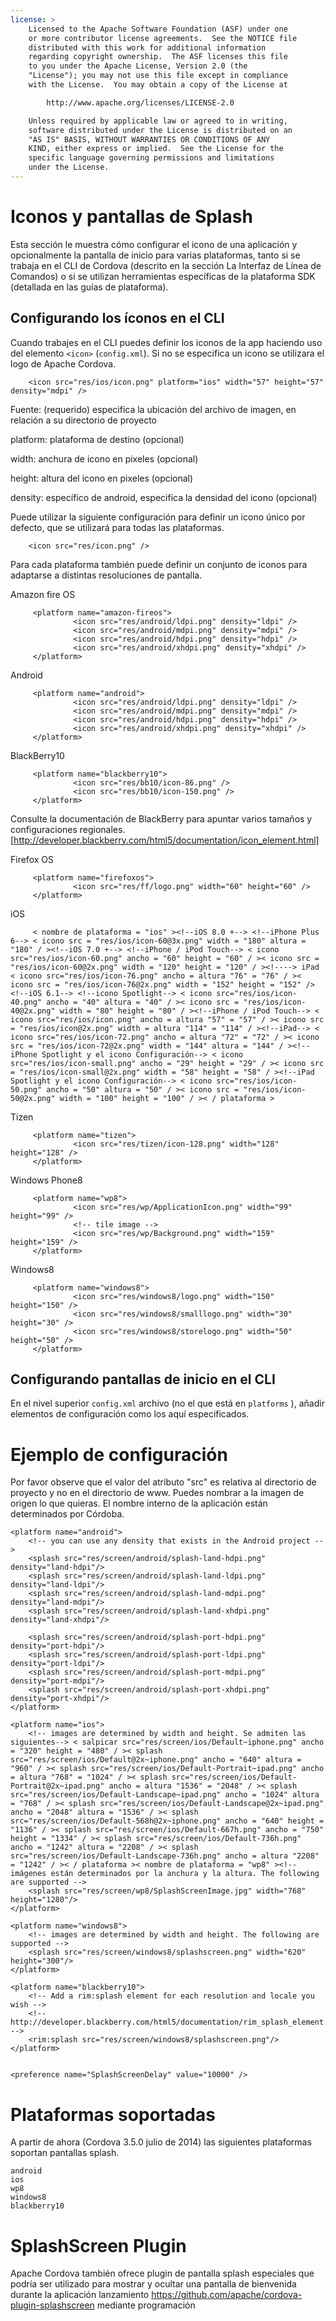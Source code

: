 ```yaml
---
license: >
    Licensed to the Apache Software Foundation (ASF) under one
    or more contributor license agreements.  See the NOTICE file
    distributed with this work for additional information
    regarding copyright ownership.  The ASF licenses this file
    to you under the Apache License, Version 2.0 (the
    "License"); you may not use this file except in compliance
    with the License.  You may obtain a copy of the License at

        http://www.apache.org/licenses/LICENSE-2.0

    Unless required by applicable law or agreed to in writing,
    software distributed under the License is distributed on an
    "AS IS" BASIS, WITHOUT WARRANTIES OR CONDITIONS OF ANY
    KIND, either express or implied.  See the License for the
    specific language governing permissions and limitations
    under the License.
---
```


# Iconos y pantallas de Splash

Esta sección le muestra cómo configurar el icono de una aplicación y opcionalmente la pantalla de inicio para varias plataformas, tanto si se trabaja en el CLI de Cordova (descrito en la sección La Interfaz de Línea de Comandos) o si se utilizan herramientas específicas de la plataforma SDK (detallada en las guías de plataforma).

## Configurando los íconos en el CLI

Cuando trabajes en el CLI puedes definir los iconos de la app haciendo uso del elemento `<icon>` (`config.xml`). Si no se especifica un icono se utilizara el logo de Apache Cordova.

        <icon src="res/ios/icon.png" platform="ios" width="57" height="57" density="mdpi" />
    

Fuente: (requerido) especifica la ubicación del archivo de imagen, en relación a su directorio de proyecto

platform: plataforma de destino (opcional)

width: anchura de icono en pixeles (opcional)

height: altura del icono en pixeles (opcional)

density: específico de android, especifica la densidad del icono (opcional)

Puede utilizar la siguiente configuración para definir un icono único por defecto, que se utilizará para todas las plataformas.

        <icon src="res/icon.png" />
    

Para cada plataforma también puede definir un conjunto de iconos para adaptarse a distintas resoluciones de pantalla.

Amazon fire OS

         <platform name="amazon-fireos">
                  <icon src="res/android/ldpi.png" density="ldpi" />
                  <icon src="res/android/mdpi.png" density="mdpi" />
                  <icon src="res/android/hdpi.png" density="hdpi" />
                  <icon src="res/android/xhdpi.png" density="xhdpi" />
         </platform>
    

Android

         <platform name="android">
                  <icon src="res/android/ldpi.png" density="ldpi" />
                  <icon src="res/android/mdpi.png" density="mdpi" />
                  <icon src="res/android/hdpi.png" density="hdpi" />
                  <icon src="res/android/xhdpi.png" density="xhdpi" />
         </platform>
    

BlackBerry10

         <platform name="blackberry10">
                  <icon src="res/bb10/icon-86.png" />
                  <icon src="res/bb10/icon-150.png" />
         </platform>
    

Consulte la documentación de BlackBerry para apuntar varios tamaños y configuraciones regionales. [http://developer.blackberry.com/html5/documentation/icon_element.html]

Firefox OS

         <platform name="firefoxos">
                  <icon src="res/ff/logo.png" width="60" height="60" />
         </platform>
    

iOS

         < nombre de plataforma = "ios" ><!--iOS 8.0 +--> <!--iPhone Plus 6--> < icono src = "res/ios/icon-60@3x.png" width = "180" altura = "180" / ><!--iOS 7.0 +--> <!--iPhone / iPod Touch--> < icono src="res/ios/icon-60.png" ancho = "60" height = "60" / >< icono src = "res/ios/icon-60@2x.png" width = "120" height = "120" / ><!----> iPad < icono src="res/ios/icon-76.png" ancho = altura "76" = "76" / >< icono src = "res/ios/icon-76@2x.png" width = "152" height = "152" /><!--iOS 6.1--> <!--icono Spotlight--> < icono src="res/ios/icon-40.png" ancho = "40" altura = "40" / >< icono src = "res/ios/icon-40@2x.png" width = "80" height = "80" / ><!--iPhone / iPod Touch--> < icono src="res/ios/icon.png" ancho = altura "57" = "57" / >< icono src = "res/ios/icon@2x.png" width = altura "114" = "114" / ><!--iPad--> < icono src="res/ios/icon-72.png" ancho = altura "72" = "72" / >< icono src = "res/ios/icon-72@2x.png" width = "144" altura = "144" / ><!--iPhone Spotlight y el icono Configuración--> < icono src="res/ios/icon-small.png" ancho = "29" height = "29" / >< icono src = "res/ios/icon-small@2x.png" width = "58" height = "58" / ><!--iPad Spotlight y el icono Configuración--> < icono src="res/ios/icon-50.png" ancho = "50" altura = "50" / >< icono src = "res/ios/icon-50@2x.png" width = "100" height = "100" / >< / plataforma >
    

Tizen

         <platform name="tizen">
                  <icon src="res/tizen/icon-128.png" width="128" height="128" />
         </platform>
    

Windows Phone8

         <platform name="wp8">
                  <icon src="res/wp/ApplicationIcon.png" width="99" height="99" />
                  <!-- tile image -->
                  <icon src="res/wp/Background.png" width="159" height="159" />
         </platform>
    

Windows8

         <platform name="windows8">
                  <icon src="res/windows8/logo.png" width="150" height="150" />
                  <icon src="res/windows8/smalllogo.png" width="30" height="30" />
                  <icon src="res/windows8/storelogo.png" width="50" height="50" />
         </platform>
    

## Configurando pantallas de inicio en el CLI

En el nivel superior `config.xml` archivo (no el que está en `platforms` ), añadir elementos de configuración como los aquí especificados.

# Ejemplo de configuración

Por favor observe que el valor del atributo "src" es relativa al directorio de proyecto y no en el directorio de www. Puedes nombrar a la imagen de origen lo que quieras. El nombre interno de la aplicación están determinados por Córdoba.

    <platform name="android">
        <!-- you can use any density that exists in the Android project -->
        <splash src="res/screen/android/splash-land-hdpi.png" density="land-hdpi"/>
        <splash src="res/screen/android/splash-land-ldpi.png" density="land-ldpi"/>
        <splash src="res/screen/android/splash-land-mdpi.png" density="land-mdpi"/>
        <splash src="res/screen/android/splash-land-xhdpi.png" density="land-xhdpi"/>
    
        <splash src="res/screen/android/splash-port-hdpi.png" density="port-hdpi"/>
        <splash src="res/screen/android/splash-port-ldpi.png" density="port-ldpi"/>
        <splash src="res/screen/android/splash-port-mdpi.png" density="port-mdpi"/>
        <splash src="res/screen/android/splash-port-xhdpi.png" density="port-xhdpi"/>
    </platform>
    
    <platform name="ios">
        <!-- images are determined by width and height. Se admiten las siguientes--> < salpicar src="res/screen/ios/Default~iphone.png" ancho = "320" height = "480" / >< splash src="res/screen/ios/Default@2x~iphone.png" ancho = "640" altura = "960" / >< splash src="res/screen/ios/Default-Portrait~ipad.png" ancho = altura "768" = "1024" / >< splash src="res/screen/ios/Default-Portrait@2x~ipad.png" ancho = altura "1536" = "2048" / >< splash src="res/screen/ios/Default-Landscape~ipad.png" ancho = "1024" altura = "768" / >< splash src="res/screen/ios/Default-Landscape@2x~ipad.png" ancho = "2048" altura = "1536" / >< splash src="res/screen/ios/Default-568h@2x~iphone.png" ancho = "640" height = "1136" / >< splash src="res/screen/ios/Default-667h.png" ancho = "750" height = "1334" / >< splash src="res/screen/ios/Default-736h.png" ancho = "1242" altura = "2208" / >< splash src="res/screen/ios/Default-Landscape-736h.png" ancho = altura "2208" = "1242" / >< / plataforma >< nombre de plataforma = "wp8" ><!--imágenes están determinados por la anchura y la altura. The following are supported -->
        <splash src="res/screen/wp8/SplashScreenImage.jpg" width="768" height="1280"/>
    </platform>
    
    <platform name="windows8">
        <!-- images are determined by width and height. The following are supported -->
        <splash src="res/screen/windows8/splashscreen.png" width="620" height="300"/>
    </platform>
    
    <platform name="blackberry10">
        <!-- Add a rim:splash element for each resolution and locale you wish -->
        <!-- http://developer.blackberry.com/html5/documentation/rim_splash_element.html -->
        <rim:splash src="res/screen/windows8/splashscreen.png"/>
    </platform>
    
    
    <preference name="SplashScreenDelay" value="10000" />
    

# Plataformas soportadas

A partir de ahora (Cordova 3.5.0 julio de 2014) las siguientes plataformas soportan pantallas splash.

    android
    ios
    wp8
    windows8
    blackberry10
    

# SplashScreen Plugin

Apache Cordova también ofrece plugin de pantalla splash especiales que podría ser utilizado para mostrar y ocultar una pantalla de bienvenida durante la aplicación lanzamiento https://github.com/apache/cordova-plugin-splashscreen mediante programación